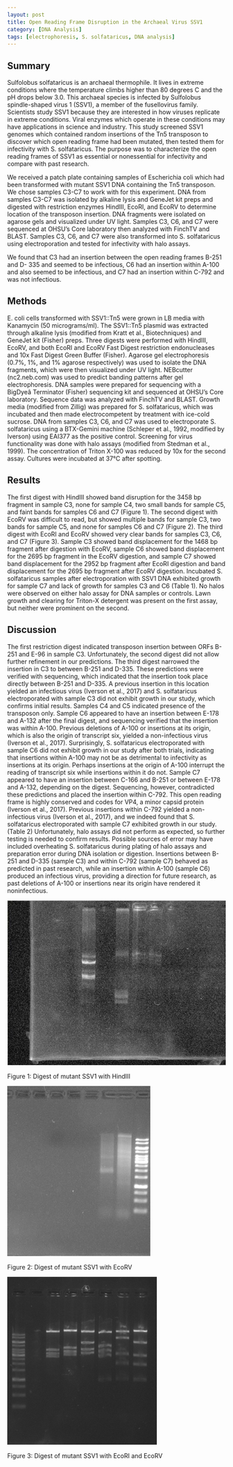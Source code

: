 ```yaml
---
layout: post
title: Open Reading Frame Disruption in the Archaeal Virus SSV1
category: [DNA Analysis]
tags: [electrophoresis, S. solfataricus, DNA analysis]
---
```

## Summary

Sulfolobus solfataricus is an archaeal thermophile. It lives in extreme conditions where the temperature climbs higher than 80 degrees C and the pH drops below 3.0. This archaeal species is infected by Sulfolobus spindle-shaped virus 1 (SSV1), a member of the fusellovirus family. Scientists study SSV1 because they are interested in how viruses replicate in extreme conditions. Viral enzymes which operate in these conditions may have applications in science and industry. This study screened SSV1 genomes which contained random insertions of the Tn5 transposon to discover which open reading frame had been mutated, then tested them for infectivity with S. solfataricus. The purpose was to characterize the open reading frames of SSV1 as essential or nonessential for infectivity and compare with past research.  

We received a patch plate containing samples of Escherichia coli which had been transformed with mutant SSV1 DNA containing the Tn5 transposon. We chose samples C3-C7 to work with for this experiment. DNA from samples C3-C7 was isolated by alkaline lysis and GeneJet kit preps and digested with restriction enzymes HindIII, EcoRI, and EcoRV to determine location of the transposon insertion. DNA fragments were isolated on agarose gels and visualized under UV light. Samples C3, C6, and C7 were sequenced at OHSU’s Core laboratory then analyzed with FinchTV and BLAST. Samples C3, C6, and C7 were also transformed into S. solfataricus using electroporation and tested for infectivity with halo assays.

We found that C3 had an insertion between the open reading frames B-251 and D- 335 and seemed to be infectious, C6 had an insertion within A-100 and also seemed to be infectious, and C7 had an insertion within C-792 and was not infectious.

## Methods

E. coli cells transformed with SSV1::Tn5 were grown in LB media with Kanamycin (50 micrograms/ml). The SSV1::Tn5 plasmid was extracted through alkaline lysis (modified from Kratt et al., Biotechniques) and GeneJet kit (Fisher) preps. Three digests were performed with HindIII, EcoRV, and both EcoRI and EcoRV Fast Digest restriction endonucleases and 10x Fast Digest Green Buffer (Fisher). Agarose gel electrophoresis (0.7%, 1%, and 1% agarose respectively) was used to isolate the DNA fragments, which were then visualized under UV light. NEBcutter (nc2.neb.com) was used to predict banding patterns after gel electrophoresis. DNA samples were prepared for sequencing with a BigDyeâ Terminator (Fisher) sequencing kit and sequenced at OHSU’s Core laboratory. Sequence data was analyzed with FinchTV and BLAST. Growth media (modified from Zillig) was prepared for S. solfataricus, which was incubated and then made electrocompetent by treatment with ice-cold sucrose. DNA from samples C3, C6, and C7 was used to electroporate S. solfataricus using a BTX-Gemini machine (Schleper et al., 1992, modified by Iverson) using EAI377 as the positive control. Screening for virus functionality was done with halo assays (modified from Stedman et al., 1999). The concentration of Triton X-100 was reduced by 10x for the second assay. Cultures were incubated at 37°C after spotting.

## Results

The first digest with HindIII showed band disruption for the 3458 bp fragment in sample C3, none for sample C4, two small bands for sample C5, and faint bands for samples C6 and C7 (Figure 1). The second digest with EcoRV was difficult to read, but showed multiple bands for sample C3, two bands for sample C5, and none for samples C6 and C7 (Figure 2). The third digest with EcoRI and EcoRV showed very clear bands for samples C3, C6, and C7 (Figure 3). Sample C3 showed band displacement for the 1468 bp fragment after digestion with EcoRV, sample C6 showed band displacement for the 2695 bp fragment in the EcoRV digestion, and sample C7 showed band displacement for the 2952 bp fragment after EcoRI digestion and band displacement for the 2695 bp fragment after EcoRV digestion. Incubated S. solfataricus samples after electroporation with SSV1 DNA exhibited growth for sample C7 and lack of growth for samples C3 and C6 (Table 1). No halos were observed on either halo assay for DNA samples or controls. Lawn growth and clearing for Triton-X detergent was present on the first assay, but neither were prominent on the second.

## Discussion

The first restriction digest indicated transposon insertion between ORFs B-251 and E-96 in sample C3. Unfortunately, the second digest did not allow further refinement in our predictions. The third digest narrowed the insertion in C3 to between B-251 and D-335. These predictions were verified with sequencing, which indicated that the insertion took place directly between B-251 and D-335. A previous insertion in this location yielded an infectious virus (Iverson et al., 2017) and S. solfataricus electroporated with sample C3 did not exhibit growth in our study, which confirms initial results. Samples C4 and C5 indicated presence of the transposon only. Sample C6 appeared to have an insertion between E-178 and A-132 after the final digest, and sequencing verified that the insertion was within A-100. Previous deletions of A-100 or insertions at its origin, which is also the origin of transcript six, yielded a non-infectious virus (Iverson et al., 2017). Surprisingly, S. solfataricus electroporated with sample C6 did not exhibit growth in our study after both trials, indicating that insertions within A-100 may not be as detrimental to infectivity as insertions at its origin. Perhaps insertions at the origin of A-100 interrupt the reading of transcript six while insertions within it do not. Sample C7 appeared to have an insertion between C-166 and B-251 or between E-178 and A-132, depending on the digest. Sequencing, however, contradicted these predictions and placed the insertion within C-792. This open reading frame is highly conserved and codes for VP4, a minor capsid protein (Iverson et al., 2017). Previous insertions within C-792 yielded a non-infectious virus (Iverson et al., 2017), and we indeed found that S. solfataricus electroporated with sample C7 exhibited growth in our study. (Table 2) Unfortunately, halo assays did not perform as expected, so further testing is needed to confirm results. Possible sources of error may have included overheating S. solfataricus during plating of halo assays and preparation error during DNA isolation or digestion. Insertions between B-251 and D-335 (sample C3) and within C-792 (sample C7) behaved as predicted in past research, while an insertion within A-100 (sample C6) produced an infectious virus, providing a direction for future research, as past deletions of A-100 or insertions near its origin have rendered it noninfectious.

![EcoRV Digest](https://github.com/benjamin-e-moore/Moore_Lab_Notebook/blob/master/images/BMCS_NoLadder.jpg)

Figure 1: Digest of mutant SSV1 with HindIII

![Gel Picture](https://github.com/benjamin-e-moore/Moore_Lab_Notebook/blob/master/images/BCWP%20EcoRV%20Digest%20SSV1.JPG)

Figure 2: Digest of mutant SSV1 with EcoRV

![Gel Picture](https://github.com/benjamin-e-moore/Moore_Lab_Notebook/blob/master/images/CSBM.PNG)

Figure 3: Digest of mutant SSV1 with EcoRI and EcoRV
